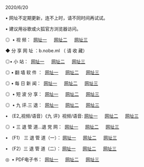 <p>2020/6/20
<p>• 网址不定期更新，连不上时，请不同时间再试试。
<p>• 建议用谷歌或火狐官方浏览器访问。
<p>◎  • 视 频： 
<a href="http://dco.shirokuriwaki.com/" target="_blank">网址一</a> 　 
<a href="http://dso.shirokuriwaki.com/" target="_blank">网址二</a> 　 
<a href="http://doo.shirokuriwaki.com/b.html" target="_blank">网址三</a>
<p>◆ 分 享 网 址 ：b.nobe.ml （ 请 收 藏） </p>

<p>◎•  小 站：  
<a href="http://dco.shirokuriwaki.com/f.html" target="_blank">网址一</a> 　 
<a href="http://dso.shirokuriwaki.com/h.html" target="_blank">网址二</a> 　 
<a href="http://doo.shirokuriwaki.com/k/" target="_blank">网址三</a></p><p>

<p>◎  • 翻 墙 软 件 ：  
<a href="http://dco.shirokuriwaki.com/ff/" target="_blank">网址一</a> 　 
<a href="http://dso.shirokuriwaki.com/s/read/a1_nd.html" target="_blank">网址二</a> 　 
<a href="http://doo.shirokuriwaki.com/ff/index.html" target="_blank">网址三</a></p>
<p>◎  • 每 日 新 闻：  
<a href="http://dco.shirokuriwaki.com/day/" target="_blank">网址一</a> 　 
<a href="http://dso.shirokuriwaki.com/day/" target="_blank">网址二</a> 　 
<a href="http://doo.shirokuriwaki.com/day/index.html" target="_blank">网址三</a></p>
<p>◎   • 短 波 分 享：  
<a href="http://dco.shirokuriwaki.com/h/" target="_blank">网址一</a> 　 
<a href="http://dso.shirokuriwaki.com/h/" target="_blank">网址二</a> 　 
<a href="http://doo.shirokuriwaki.com/h/index.html" target="_blank">网址三</a></p>
<p>◎   • 九 评.三 退：  
<a href="http://dco.shirokuriwaki.com/t/" target="_blank">网址一</a> 　 
<a href="http://dso.shirokuriwaki.com/v2/index.html" target="_blank">网址二</a> 　 
<a href="http://doo.shirokuriwaki.com/tt/index.html" target="_blank">网址三</a> 　</p>
<p>  • （E2_视频/语音）《九 评》视频/语音: 
<a href="http://dco.shirokuriwaki.com/7738.html" target="_blank">网址一</a> 　 
<a href="http://dso.shirokuriwaki.com/7614.html" target="_blank">网址二</a> 　 
<a href="http://doo.shirokuriwaki.com/7633.html" target="_blank">网址三</a></p>
<p>◎   • 三 退 管 道...退 党 网：  
<a href="http://dco.shirokuriwaki.com/go/td1.html" target="_blank">网址一</a> 　 
<a href="http://dso.shirokuriwaki.com/go/td2.html" target="_blank">网址二</a> 　 
<a href="http://doo.shirokuriwaki.com/go/td3.html" target="_blank">网址三</a></p>
<p>  • （F1） 三 退 管 道（一）： 
<a href="http://dco.shirokuriwaki.com/dd/" target="_blank">网址一</a> 　 
<a href="http://dso.shirokuriwaki.com/s/read/a1_tdx.html" target="_blank">网址二</a> 　 
<a href="http://doo.shirokuriwaki.com/dd/" target="_blank">网址三</a></p>
<p>  • （F2）三 退 管 道（二）： 
<a href="http://dso.shirokuriwaki.com/d/" target="_blank">网址一</a> 　 
<a href="http://dco.shirokuriwaki.com/d/index.html" target="_blank">网址二</a> 　 
<a href="http://doo.shirokuriwaki.com/d/" target="_blank">网址三</a></p>
<p>◎   • PDF电子书：  
<a href="http://dco.shirokuriwaki.com/p/" target="_blank">网址一</a> 　 
<a href="http://dso.shirokuriwaki.com/p/index.html" target="_blank">网址二</a> 　 
<a href="http://doo.shirokuriwaki.com/p/" target="_blank">网址三</a></p>
